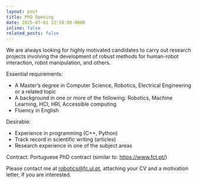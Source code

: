 ```yaml
---
layout: post
title: PhD Opening
date: 2025-07-01 12:59:00-0000
inline: false
related_posts: false
---
```


We are always looking for highly motivated candidates to carry out research projects involving the development of robust methods for human-robot interaction, robot manipulation, and others.

Essential requirements:
- A Master’s degree in Computer Science, Robotics, Electrical Engineering or a related topic
- A background in one or more of the following: Robotics, Machine Learning, HCI, HRI, Accessible computing
- Fluency in English

Desirable:
- Experience in programming (C++, Python)
- Track record in scientific writing (articles)
- Research experience in one of the subject areas

Contract: Portuguese PhD contract (similar to: <https://www.fct.pt/>)

Please contact me at robotics@fc.ul.pt, attaching your CV and a motivation letter, if you are interested.
